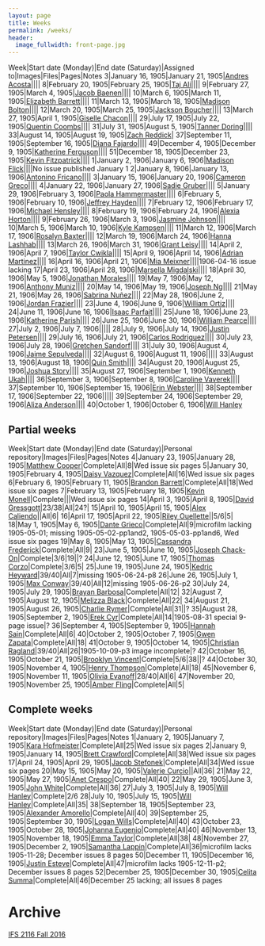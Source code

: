 ```yaml
---
layout: page
title: Weeks
permalink: /weeks/
header:
  image_fullwidth: front-page.jpg
---
```

Week|Start date (Monday)|End date (Saturday)|Assigned to|Images|Files|Pages|Notes
3|January 16, 1905|January 21, 1905|[Andres Acosta](https://github.com/aaa15g)||||
8|February 20, 1905|February 25, 1905|[Taj Ali](https://github.com/tajali016 )||||
9|February 27, 1905|March 4, 1905|[Jacob Baenen](https://github.com/JBaenen)||||
10|March 6, 1905|March 11, 1905|[Elizabeth Barrett](https://github.com/Ekb15fsu)||||
11|March 13, 1905|March 18, 1905|[Madison Bolton](https://github.com/madibolton)||||
12|March 20, 1905|March 25, 1905|[Jackson Boucher](https://github.com/jacksonboucher)||||
13|March 27, 1905|April 1, 1905|[Giselle Chacon](https://github.com/Gisellechacon)||||
29|July 17, 1905|July 22, 1905|[Quentin Coombs](https://github.com/qrc16)||||
31|July 31, 1905|August 5, 1905|[Tanner Doring](https://github.com/Tnd15b)||||
33|August 14, 1905|August 19, 1905|[Zach Reddick](https://github.com/znr13)|
37|September 11, 1905|September 16, 1905|[Diana Fajardo](https://github.com/Dianafaj01)||||
49|December 4, 1905|December 9, 1905|[Katherine Ferguson](https://github.com/kf15b)||||
51|December 18, 1905|December 23, 1905|[Kevin Fitzpatrick](https://github.com/kf16)||||
1|January 2, 1906|January 6, 1906|[Madison Flick](https://github.com/mlf15c)||||No issue published January 1
2|January 8, 1906|January 13, 1906|[Antonino Fricano](https://github.com/ninofricano)||||
3|January 15, 1906|January 20, 1906|[Cameron Greco](https://github.com/cgreco1)||||
4|January 22, 1906|January 27, 1906|[Sadie Gruber](https://github.com/TheHatMage)||||
5|January 29, 1906|February 3, 1906|[Paola Hammermaster](https://github.com/livhammer)||||
6|February 5, 1906|February 10, 1906|[Jeffrey Hayden](https://github.com/Jeffhayden11)||||
7|February 12, 1906|February 17, 1906|[Michael Hensley](https://github.com/mch15d)||||
8|February 19, 1906|February 24, 1906|[Alexia Horton](https://github.com/Ahorton12)||||
9|February 26, 1906|March 3, 1906|[Jasmine Johnson](https://github.com/jkj16)||||
10|March 5, 1906|March 10, 1906|[Kyle Kampsen](https://github.com/Kampsenkyle23)||||
11|March 12, 1906|March 17, 1906|[Rosalyn Baxter](https://github.com/rosie-baxter)||||
12|March 19, 1906|March 24, 1906|[Hanna Lashhab](https://github.com/hannalashhab)||||
13|March 26, 1906|March 31, 1906|[Grant Leisy](https://github.com/Grantleisy)||||
14|April 2, 1906|April 7, 1906|[Taylor Cwikla](https://github.com/cwiklata)||||
15|April 9, 1906|April 14, 1906|[Adrian Martinez](https://github.com/adrianmar01)||||
16|April 16, 1906|April 21, 1906|[Mia Meixner](https://github.com/Miameixner)||||1906-04-16 issue lacking
17|April 23, 1906|April 28, 1906|[Marsella Migdalski](https://github.com/MarsellaM)||||
18|April 30, 1906|May 5, 1906|[Jonathan Morales](https://github.com/Jonmorazav)||||
19|May 7, 1906|May 12, 1906|[Anthony Muniz](https://github.com/Amuniz97)||||
20|May 14, 1906|May 19, 1906|[Joseph Ng](https://github.com/Josephng123)||||
21|May 21, 1906|May 26, 1906|[Sabrina Nuñez](https://github.com/sabrinanunez)||||
22|May 28, 1906|June 2, 1906|[Jordan Frazier](https://github.com/jordanfrazier97)||||
23|June 4, 1906|June 9, 1906|[William Ortiz](https://github.com/williamseortiz)||||
24|June 11, 1906|June 16, 1906|[Isaac Parfait](https://github.com/hmSlim)||||
25|June 18, 1906|June 23, 1906|[Katherine Parish](https://github.com/KParish22)||||
26|June 25, 1906|June 30, 1906|[William Pearce](https://github.com/willpearce1)||||
27|July 2, 1906|July 7, 1906|||||
28|July 9, 1906|July 14, 1906|[Justin Petersen](https://github.com/Jjp15f)||||
29|July 16, 1906|July 21, 1906|[Carlos Rodriguez](https://github.com/CarlosRod77)||||
30|July 23, 1906|July 28, 1906|[Gretchen Sandorf](https://github.com/gretchensandorf)||||
31|July 30, 1906|August 4, 1906|[Jaime Sepulveda](https://github.com/jsepulveda43)||||
32|August 6, 1906|August 11, 1906|||||
33|August 13, 1906|August 18, 1906|[Quin Smith](https://github.com/quinelaine)||||
34|August 20, 1906|August 25, 1906|[Joshua Story](https://github.com/JoshuaStory)||||
35|August 27, 1906|September 1, 1906|[Kenneth Ukah](https://github.com/knu14)||||
36|September 3, 1906|September 8, 1906|[Caroline Vaverek](https://github.com/Carovav)||||
37|September 10, 1906|September 15, 1906|[Erin Webster](https://github.com/ew14e)||||
38|September 17, 1906|September 22, 1906|||||
39|September 24, 1906|September 29, 1906|[Aliza Anderson](https://github.com/alizacarolyn)||||
40|October 1, 1906|October 6, 1906|[Will Hanley](https://github.com/whanley)

## Partial weeks

Week|Start date (Monday)|End date (Saturday)|Personal repository|Images|Files|Pages|Notes
4|January 23, 1905|January 28, 1905|[Matthew Cooper](https://github.com/Mic15b/dig-eg-gaz)|Complete|All|8|Wed issue six pages
5|January 30, 1905|February 4, 1905|[Daisy Vazquez](https://github.com/dvazquez703/dig-eg-gaz)|Complete|All|16|Wed issue six pages
6|February 6, 1905|February 11, 1905|[Brandon Barrett](https://github.com/bcb14g/dig-eg-gaz)|Complete|All|18|Wed issue six pages
7|February 13, 1905|February 18, 1905|[Kevin Monell](https://github.com/knm15e/dig-eg-gaz)|Complete|||Wed issue six pages
14|April 3, 1905|April 8, 1905|[David Gressgott](https://github.com/djdaviedave/dig-eg-gaz)|23/38|All|24?|
15|April 10, 1905|April 15, 1905|[Alex Caliendo](https://github.com/RGOODY3210/dig-eg-gaz)||All|6|
16|April 17, 1905|April 22, 1905|[Riley Ouellette](https://github.com/rouellette07/dig-eg-gaz)||5/6|5|
18|May 1, 1905|May 6, 1905|[Dante Grieco](https://github.com/dgg15/dig-eg-gaz)|Complete|All|9|microfilm lacking 1905-05-01; missing 1905-05-02-pp1and2, 1905-05-03-pp1and6, Wed issue six pages
19|May 8, 1905|May 13, 1905|[Cassandra Frederick](https://github.com/caf15b)|Complete|All|9|
23|June 5, 1905|June 10, 1905|[Joseph Chack-On](https://github.com/jochack/dig-eg-gaz)|Complete|3/6|19||?
24|June 12, 1905|June 17, 1905|[Thomas Corzo](https://github.com/ThomasC24)|Complete|3/6|5|
25|June 19, 1905|June 24, 1905|[Kedric Heyward](https://github.com/Kheyward/dig-eg-gaz)|39/40|All|7|missing 1905-06-24-p8
26|June 26, 1905|July 1, 1905|[Max Conway](https://github.com/maxconwayfsu/dig-eg-gaz)|39/40|All|12|missing 1905-06-26-p2
30|July 24, 1905|July 29, 1905|[Brayan Barbosa](https://github.com/brayanbar/dig-eg-gaz)|Complete|All|12|
32|August 7, 1905|August 12, 1905|[Melizza Black](https://github.com/MelizzaBlack/dig-eg-gaz)|Complete|All|22|
34|August 21, 1905|August 26, 1905|[Charlie Rymer](https://github.com/crymer)|Complete|All|31||?
35|August 28, 1905|September 2, 1905|[Erek Cyr](https://github.com/ErekCyr/dig-eg-gaz)|Complete|All|14|1905-08-31 special 9-page issue|?
36|September 4, 1905|September 9, 1905|[Hannah Sain](https://github.com/hds15b/dig-eg-gaz)|Complete|All|6|
40|October 2, 1905|October 7, 1905|[Gwen Zapata](https://github.com/Lionex/dig-eg-gaz)|Complete|All|18|
41|October 9, 1905|October 14, 1905|[Christian Ragland](https://github.com/christianragland/dig-eg-gaz)|39/40|All|26|1905-10-09-p3 image incomplete|?
42|October 16, 1905|October 21, 1905|[Brooklyn Vincent](https://github.com/bjv15/dig-eg-gaz)|Complete|5/6|38||?
44|October 30, 1905|November 4, 1905|[Henry Thompson](https://github.com/Hat15/Dig-eg-gaz)|Complete|All|18|
45|November 6, 1905|November 11, 1905|[Olivia Evanoff](https://github.com/oliviaevanoff)|28/40|All|6|
47|November 20, 1905|November 25, 1905|[Amber Fling](https://github.com/alf15c/dig-eg-gaz)|Complete|All|5|

## Complete weeks

Week|Start date (Monday)|End date (Saturday)|Personal repository|Images|Files|Pages|Notes
1|January 2, 1905|January 7, 1905|[Kara Hofmeister](https://github.com/karahofmeister)|Complete|All|25|Wed issue six pages
2|January 9, 1905|January 14, 1905|[Brett Crawford](https://github.com/wbc13)|Complete|All|38|Wed issue six pages
17|April 24, 1905|April 29, 1905|[Jacob Stefonek](https://github.com/JacobStefonek)|Complete|All|34|Wed issue six pages
20|May 15, 1905|May 20, 1905|[Valerie Curcio](https://github.com/valeriecurcio)||All|36|
21|May 22, 1905|May 27, 1905|[Anet Crespo](https://github.com/ac15at)|Complete|All|40|
22|May 29, 1905|June 3, 1905|[John White](https://github.com/jcw3)|Complete|All|36|
27|July 3, 1905|July 8, 1905|[Will Hanley](https://github.com/whanley)|Complete|2/6
28|July 10, 1905|July 15, 1905|[Will Hanley](https://github.com/whanley)|Complete|All|35|
38|September 18, 1905|September 23, 1905|[Alexander Amorello](https://github.com/AlexanderOlleroma)|Complete|All|40|
39|September 25, 1905|September 30, 1905|[Logan Wills](https://github.com/lcw16b)|Complete|All|40|
43|October 23, 1905|October 28, 1905|[Johanna Eugenio](https://github.com/jhannaeugenio)|Complete|All|40|
46|November 13, 1905|November 18, 1905|[Emma Taylor](https://github.com/ekt16)|Complete|All|38|
48|November 27, 1905|December 2, 1905|[Samantha Lappin](https://github.com/Fibinocci1123)|Complete|All|36|microfilm lacks 1905-11-28; December issues 8 pages
50|December 11, 1905|December 16, 1905|[Justin Esteve](https://github.com/jesteve3)|Complete|All|47|microfilm lacks 1905-12-11-p2; December issues 8 pages
52|December 25, 1905|December 30, 1905|[Celita Summa](https://github.com/CelitaS)|Complete|All|46|December 25 lacking; all issues 8 pages

# Archive
[IFS 2116 Fall 2016](https://dig-eg-gaz.github.io/weeks-fall-2016/)
